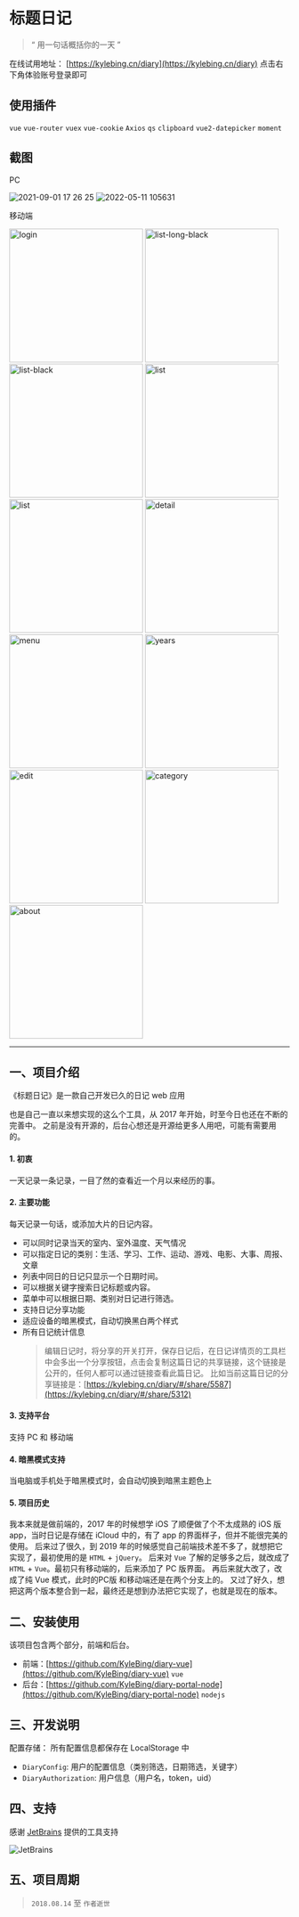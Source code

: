 
# 标题日记


> “ 用一句话概括你的一天 ”

在线试用地址： [https://kylebing.cn/diary](https://kylebing.cn/diary) 点击右下角体验账号登录即可


## 使用插件
`vue` `vue-router` `vuex` `vue-cookie` `Axios` `qs` `clipboard` `vue2-datepicker` `moment`


## 截图

PC 

![2021-09-01 17 26 25](https://user-images.githubusercontent.com/12215982/131647475-149d1c2a-bfad-4c9a-baf2-24ad48bfca32.png)
![2022-05-11 105631](https://user-images.githubusercontent.com/12215982/167760064-6fa7b2ba-e165-4062-85b7-817a9bd250b0.png)


移动端

<img src="https://user-images.githubusercontent.com/12215982/158507431-a2d4f039-7aca-4cbb-a95a-525ba54ecd75.PNG" alt="login" width="240"/> <img src="https://user-images.githubusercontent.com/12215982/158507424-919432c7-d348-4ce8-9787-231be88abb11.PNG" alt="list-long-black" width="240"/> <img src="https://user-images.githubusercontent.com/12215982/158507428-a98c0e50-0648-409d-a1b1-c0ca98a861cd.PNG" alt="list-black" width="240"/>
<img src="https://user-images.githubusercontent.com/12215982/158507449-f259c295-f1e6-4ac9-9df5-d2d15c676b73.PNG" alt="list" width="240"/> <img src="https://user-images.githubusercontent.com/12215982/158507451-214f7258-26c4-4437-8059-c6054d164808.PNG" alt="list" width="240"/> <img src="https://user-images.githubusercontent.com/12215982/158507443-93df063b-f350-408f-a409-cbb59fa8f04f.PNG" alt="detail" width="240"/> 
 <img src="https://user-images.githubusercontent.com/12215982/158507433-98f84209-0a56-4c82-8d1c-5f6881c178ef.PNG" alt="menu" width="240"/> <img src="https://user-images.githubusercontent.com/12215982/158507436-6d0f06bd-d79c-4afe-b107-5ee5ae11fa33.PNG" alt="years" width="240"/>
<img src="https://user-images.githubusercontent.com/12215982/158507445-5ce1d2a2-1d45-4954-b628-cf13a998e830.PNG" alt="edit" width="240"/> <img src="https://user-images.githubusercontent.com/12215982/158507442-30b655db-7ced-44fb-80e0-de0c018fffa4.PNG" alt="category" width="240"/>  <img src="https://user-images.githubusercontent.com/12215982/158507439-81f27c14-872b-4a30-bae2-4d6274c6f955.PNG" alt="about" width="240"/>

---

## 一、项目介绍
《标题日记》是一款自己开发已久的日记 web 应用

也是自己一直以来想实现的这么个工具，从 2017 年开始，时至今日也还在不断的完善中。
之前是没有开源的，后台心想还是开源给更多人用吧，可能有需要用的。

#### 1. 初衷
一天记录一条记录，一目了然的查看近一个月以来经历的事。

#### 2. 主要功能
每天记录一句话，或添加大片的日记内容。
- 可以同时记录当天的室内、室外温度、天气情况
- 可以指定日记的类别：生活、学习、工作、运动、游戏、电影、大事、周报、文章
- 列表中同日的日记只显示一个日期时间。
- 可以根据关键字搜索日记标题或内容。
- 菜单中可以根据日期、类别对日记进行筛选。
- 支持日记分享功能
- 适应设备的暗黑模式，自动切换黑白两个样式
- 所有日记统计信息
  > 编辑日记时，将分享的开关打开，保存日记后，在日记详情页的工具栏中会多出一个分享按钮，点击会复制这篇日记的共享链接，这个链接是公开的，任何人都可以通过链接查看此篇日记。
比如当前这篇日记的分享链接是：[https://kylebing.cn/diary/#/share/5587](https://kylebing.cn/diary/#/share/5312)

#### 3. 支持平台
支持 PC 和 移动端

#### 4. 暗黑模式支持
当电脑或手机处于暗黑模式时，会自动切换到暗黑主题色上

#### 5. 项目历史
我本来就是做前端的，2017 年的时候想学 iOS 了顺便做了个不太成熟的 iOS 版 app，当时日记是存储在 iCloud 中的，有了 app 的界面样子，但并不能很完美的使用。
后来过了很久，到 2019 年的时候感觉自己前端技术差不多了，就想把它实现了，最初使用的是 `HTML` + `jQuery`。
后来对 `Vue` 了解的足够多之后，就改成了 `HTML` + `Vue`。最初只有移动端的，后来添加了 PC 版界面。
再后来就大改了，改成了纯 Vue 模式，此时的PC版 和移动端还是在两个分支上的。
又过了好久，想把这两个版本整合到一起，最终还是想到办法把它实现了，也就是现在的版本。



## 二、安装使用
该项目包含两个部分，前端和后台。
- 前端：[https://github.com/KyleBing/diary-vue](https://github.com/KyleBing/diary-vue) `vue`
- 后台：[https://github.com/KyleBing/diary-portal-node](https://github.com/KyleBing/diary-portal-node) `nodejs`


## 三、开发说明
配置存储：
所有配置信息都保存在 LocalStorage 中
- `DiaryConfig`: 用户的配置信息（类别筛选，日期筛选，关键字）
- `DiaryAuthorization`: 用户信息（用户名，token，uid）


## 四、支持
感谢 [JetBrains](https://www.jetbrains.com/?from=diary-vue@KyleBing) 提供的工具支持

![JetBrains](https://resources.jetbrains.com/storage/products/company/brand/logos/jb_beam.svg?_ga=2.54620846.401568951.1648434626-301403838.1648434626)


## 五、项目周期

> `2018.08.14` 至 `作者逝世`

